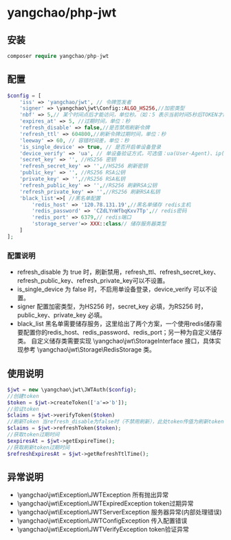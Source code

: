 # yangchao/php-jwt
## 安装

```php
composer require yangchao/php-jwt
```

## 配置
```php
$config = [
    'iss' => 'yangchao/jwt', // 令牌签发者
    'signer' => \yangchao\jwt\Config::ALGO_HS256,//加密类型
    'nbf' => 5,// 某个时间点后才能访问，单位秒。（如：5 表示当前时间5秒后TOKEN才能使用）
    'expires_at' => 5, //过期时间，单位：秒
    'refresh_disable' => false,//是否禁用刷新令牌
    'refresh_ttl' => 604800,//刷新令牌过期时间，单位：秒
    'leeway' => 60, // 容错时间差，单位：秒
    'is_single_device' => true, // 是否开启单设备登录
    'device_verify' => 'ua', // 单设备验证方式，可选值：ua(User-Agent)、ip(客户端IP)、ip_ua(IP+UA)
    'secret_key' => '', //HS256 密钥
    'refresh_secret_key' => '',//HS256 刷新密钥
    'public_key' => '', //RS256 RSA公钥
    'private_key' => '',//RS256 RSA私钥
    'refresh_public_key' => '',//RS256 刷新RSA公钥
    'refresh_private_key' => '',//RS256 刷新RSA私钥
    'black_list'=>[ //黑名单配置
        'redis_host' => '120.78.131.19',//黑名单储存 redis主机
        'redis_password' => 'CZdLYnWfbqKxv7Tp',// redis密码
        'redis_port' => 6379,// redis端口
        'storage_server'=> XXX::class// 储存服务器类型
    ]
];
```
### 配置说明
* refresh_disable 为 true 时，刷新禁用，refresh_ttl、refresh_secret_key、refresh_public_key、refresh_private_key可以不设置。
* is_single_device 为 false 时，不启用单设备登录，device_verify 可以不设置。
* signer 配置加密类型，为HS256 时，secret_key 必填，为RS256 时，public_key、private_key 必填。
* black_list 黑名单需要储存服务，这里给出了两个方案，一个使用redis储存需要配置你的redis_host、redis_password、redis_port；另一种为自定义储存类。 自定义储存类需要实现 \yangchao\jwt\StorageInterface 接口，具体实现参考 \yangchao\jwt\Storage\RedisStorage 类。
## 使用说明
```php
$jwt = new \yangchao\jwt\JWTAuth($config);
//创建token
$token = $jwt->createToken(['a'=>'b']);
//验证token
$claims = $jwt->verifyToken($token)
//刷新Token 当refresh_disable为false时（不禁用刷新），此处token传值为刷新token
$claims = $jwt->refreshToken($token);
//获取token过期时间
$expiresAt = $jwt->getExpireTime();
//获取刷新token过期时间
$refreshExpiresAt = $jwt->getRefreshTtlTime();
```
## 异常说明
* \yangchao\jwt\Exception\JWTException 所有抛出异常
* \yangchao\jwt\Exception\JWTExpiredException token过期异常
* \yangchao\jwt\Exception\JWTServerException 服务器异常(内部处理错误)
* \yangchao\jwt\Exception\JWTConfigException 传入配置错误
* \yangchao\jwt\Exception\JWTVerifyException token验证异常